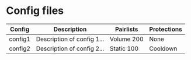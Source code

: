 # Config files

| Config  | Description                | Pairlists  | Protections |
|---------|----------------------------|------------|-------------|
| config1 | Description of config 1... | Volume 200 | None        |
| config2 | Description of config 2... | Static 100 | Cooldown    |
